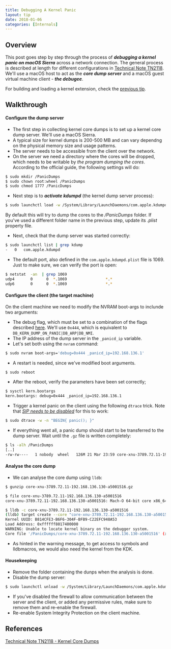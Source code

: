 ```yaml
---
title: Debugging A Kernel Panic
layout: tip
date: 2018-01-06
categories: [Internals]
---
```


## Overview

This post goes step by step through the process of _**debugging a kernel panic on macOS Sierra**_ across a network connection. The general process is described at length for different configurations in [Technical Note TN2118](https://developer.apple.com/library/content/technotes/tn2004/tn2118.html). We'll use a macOS host to act as the _**core dump server**_  and a macOS guest virtual machine client - _**the debugee**_.

For building and loading a kernel extension, check the [previous tip](). 

## Walkthrough

#### Configure the dump server

* The first step in collecting kernel core dumps is to set up a kernel core dump server. We'll use a macOS Sierra.
* A typical size for kernel dumps is 200-500 MB and can vary dependng on the physical memory size and usage patterns.
* The server needs to be accessible from the client over the network. 
* On the server we need a directory where the cores will be dropped, which needs to be writable by _the program dumping the cores_. According to the official guide, the following settings will do:

```bash
$ sudo mkdir /PanicDumps
$ sudo chown root:wheel /PanicDumps
$ sudo chmod 1777 /PanicDumps
```
* Next step is to *__activate kdumpd__* (the kernel dump server process):

```bash
$ sudo launchctl load -w /System/Library/LaunchDaemons/com.apple.kdumpd.plist
```

<div class="box-note">
By default this will try to dump the cores to the <i>/PanicDumps</i> folder. If you've used a different folder name in the previous step, update its <i>.plist</i> property file.
</div>

* Next, check that the dump server was started correctly:

```bash
$ sudo launchctl list | grep kdump
-	0	com.apple.kdumpd
```
* The default port, also defined in the ```com.apple.kdumpd.plist``` file is 1069. Just to make sure, we can verify the port is open:

```bash
$ netstat  -an  | grep 1069
udp4       0      0  *.1069                 *.*
udp6       0      0  *.1069                 *.*
```

#### Configure the client (the target machine)

On the client machine we need to modify the NVRAM boot-args to inclunde two arguments:
* The debug flag, which must be set to a combination of the flags described [here](https://developer.apple.com/library/content/technotes/tn2004/tn2118.html#SECDEBUGFLAGS). We'll use ```0x444```, which is equivalent to ```DB_KERN_DUMP_ON_PANIC|DB_ARP|DB_NMI```.
* The IP address of the dump server in the ```_panicd_ip``` variable.
* Let's set both using the ```nvram``` command:

```bash
$ sudo nvram boot-args='debug=0x444 _panicd_ip=192.168.136.1'
```
* A restart is needed, since we've modified boot arguments. 

```bash
$ sudo reboot
```
* After the reboot, verify the parameters have been set correctly;

```bash
$ sysctl kern.bootargs
kern.bootargs: debug=0x444 _panicd_ip=192.168.136.1
```
* Trigger a kernel panic on the client using the following ```dtrace``` trick. Note that [_SIP needs to be disabled_]() for this to work:

```bash
$ sudo dtrace -w -n "BEGIN{ panic(); }"
```

* If everything went all, a panic dump should start to be transferred to the dump server. Wait until the ```.gz``` file is written completely:

```bash
$ ls -alh /PanicDumps
[..]
-rw-rw----   1 nobody  wheel   126M 21 Mar 23:59 core-xnu-3789.72.11-192.168.136.130-a5001516.gz
```

#### Analyse the core dump

* We can analyse the core dump using ```lldb```:

```bash
$ gunzip core-xnu-3789.72.11-192.168.136.130-a5001516.gz

$ file core-xnu-3789.72.11-192.168.136.130-a5001516
core-xnu-3789.72.11-192.168.136.130-a5001516: Mach-O 64-bit core x86_64

$ lldb -c core-xnu-3789.72.11-192.168.136.130-a5001516
(lldb) target create --core "core-xnu-3789.72.11-192.168.136.130-a5001516"
Kernel UUID: B814CFE3-B6F6-304F-BFB9-C22EFC948A53
Load Address: 0xffffff8017400000
WARNING: Unable to locate kernel binary on the debugger system.
Core file '/PanicDumps/core-xnu-3789.72.11-192.168.136.130-a5001516' (x86_64) was loaded.
```

* As hinted in the warning message, to get access to symbols and lldbmacros, we would also need the kernel from the KDK.

#### Housekeeping

* Remove the folder containing the dunps when the analysis is done.
* Disable the dump server:

```bash
$ sudo launchctl unload -w /System/Library/LaunchDaemons/com.apple.kdumpd.plist
```
* If you've disabled the firewall to allow communication between the server and the client, or added any permissive rules, make sure to remove them and re-enable the firewall.
* Re-enable System Integrity Protection on the client machine.

## References
[Technical Note TN2118 - Kernel Core Dumps](https://developer.apple.com/library/content/technotes/tn2004/tn2118.html)
